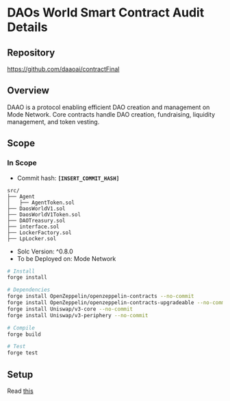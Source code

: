 # DAOs World Smart Contract Audit Details

## Repository
https://github.com/daaoai/contractFinal<br>

## Overview
DAAO is a protocol enabling efficient DAO creation and management on Mode Network. Core contracts handle DAO creation, fundraising, liquidity management, and token vesting.

## Scope

### In Scope
* Commit hash: **`[INSERT_COMMIT_HASH]`**

```solidity
src/
├── Agent
│   ├── AgentToken.sol
├── DaosWorldV1.sol
├── DaosWorldV1Token.sol
├── DAOTreasury.sol
├── interface.sol
├── LockerFactory.sol
├── LpLocker.sol
```
* Solc Version: ^0.8.0
* To be Deployed on: Mode Network

```bash
# Install
forge install

# Dependencies
forge install OpenZeppelin/openzeppelin-contracts --no-commit
forge install OpenZeppelin/openzeppelin-contracts-upgradeable --no-commit
forge install Uniswap/v3-core --no-commit
forge install Uniswap/v3-periphery --no-commit

# Compile
forge build

# Test
forge test
```

## Setup

Read [this](https://github.com/daaoai/contractFinal?tab=readme-ov-file#setup)